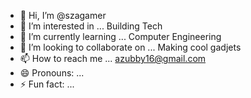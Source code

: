 - 👋 Hi, I’m @szagamer
- 👀 I’m interested in ... Building Tech
- 🌱 I’m currently learning ... Computer Engineering
- 💞️ I’m looking to collaborate on ... Making cool gadjets
- 📫 How to reach me ... azubby16@gmail.com
- 😄 Pronouns: ...
- ⚡ Fun fact: ...

<!---
szagamer/szagamer is a ✨ special ✨ repository because its `README.md` (this file) appears on your GitHub profile.
You can click the Preview link to take a look at your changes.
--->

